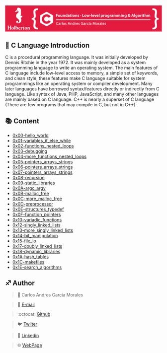 ![](Top.png)

## :orange_book: C Language Introduction

C is a procedural programming language. It was initially developed by Dennis Ritchie in the year 1972. It was mainly developed as a system programming language to write an operating system. The main features of C language include low-level access to memory, a simple set of keywords, and clean style, these features make C language suitable for system programmings like an operating system or compiler development.
Many later languages have borrowed syntax/features directly or indirectly from C language. Like syntax of Java, PHP, JavaScript, and many other languages are mainly based on C language. C++ is nearly a superset of C language (There are few programs that may compile in C, but not in C++).

## :books: Content

- [0x00-hello_world](/0x00-hello_world)
- [0x01-variables_if_else_while](/0x01-variables_if_else_while)
- [0x02-functions_nested_loops](/0x02-functions_nested_loops)
- [0x03-debugging](/0x03-debugging)
- [0x04-more_functions_nested_loops](/0x04-more_functions_nested_loops)
- [0x05-pointers_arrays_strings](/0x05-pointers_arrays_strings)
- [0x06-pointers_arrays_strings](/0x06-pointers_arrays_strings)
- [0x07-pointers_arrays_strings](/0x07-pointers_arrays_strings)
- [0x08-recursion](/0x08-recursion)
- [0x09-static_libraries](/0x09-static_libraries)
- [0x0A-argc_argv](/0x0A-argc_argv)
- [0x0B-malloc_free](/0x0B-malloc_free)
- [0x0C-more_malloc_free](/0x0C-more_malloc_free)
- [0x0D-preprocessor](/0x0D-preprocessor)
- [0x0E-structures_typedef](/0x0E-structures_typedef)
- [0x0F-function_pointers](/0x0F-function_pointers)
- [0x10-variadic_functions](/0x10-variadic_functions)
- [0x12-singly_linked_lists](/0x12-singly_linked_lists)
- [0x13-more_singly_linked_lists](/0x13-more_singly_linked_lists)
- [0x14-bit_manipulation](/0x14-bit_manipulation)
- [0x15-file_io](/0x15-file_io)
- [0x17-doubly_linked_lists](/0x17-doubly_linked_lists)
- [0x18-dynamic_libraries](/0x18-dynamic_libraries)
- [0x1A-hash_tables](/0x1A-hash_tables)
- [0x1C-makefiles](/0x1C-makefiles)
- [0x1E-search_algorithms](/0x1E-search_algorithms)

## :sagittarius: Author

> :man: Carlos Andres Garcia Morales

> :e-mail: [E-mail](agzsoftsi@gmail.com)

> :octocat: [Github](https://github.com/agzsoftsi)

> :bird: [Twiiter](https://twitter.com/karlgarmor)

> :blue_book: [Linkedin](https://twitter.com/karlgarmor)

> :globe_with_meridians: [WebPage](https://www.agzsoftsi.tech/)
